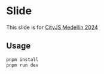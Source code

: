# Slide

This slide is for [CityJS Medellín 2024](https://medellin.cityjsconf.org/talk/1kzxV65Bl9O5Uhn1UHAWfC)

## Usage

```bash
pnpm install
pnpm run dev
```
